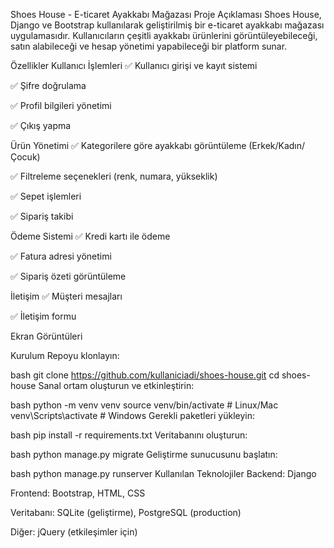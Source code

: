 Shoes House - E-ticaret Ayakkabı Mağazası
Proje Açıklaması
Shoes House, Django ve Bootstrap kullanılarak geliştirilmiş bir e-ticaret ayakkabı mağazası uygulamasıdır. Kullanıcıların çeşitli ayakkabı ürünlerini görüntüleyebileceği, satın alabileceği ve hesap yönetimi yapabileceği bir platform sunar.

Özellikler
Kullanıcı İşlemleri
✅ Kullanıcı girişi ve kayıt sistemi

✅ Şifre doğrulama

✅ Profil bilgileri yönetimi

✅ Çıkış yapma

Ürün Yönetimi
✅ Kategorilere göre ayakkabı görüntüleme (Erkek/Kadın/Çocuk)

✅ Filtreleme seçenekleri (renk, numara, yükseklik)

✅ Sepet işlemleri

✅ Sipariş takibi

Ödeme Sistemi
✅ Kredi kartı ile ödeme

✅ Fatura adresi yönetimi

✅ Sipariş özeti görüntüleme

İletişim
✅ Müşteri mesajları

✅ İletişim formu

Ekran Görüntüleri

Kurulum
Repoyu klonlayın:

bash
git clone https://github.com/kullaniciadi/shoes-house.git
cd shoes-house
Sanal ortam oluşturun ve etkinleştirin:

bash
python -m venv venv
source venv/bin/activate  # Linux/Mac
venv\Scripts\activate  # Windows
Gerekli paketleri yükleyin:

bash
pip install -r requirements.txt
Veritabanını oluşturun:

bash
python manage.py migrate
Geliştirme sunucusunu başlatın:

bash
python manage.py runserver
Kullanılan Teknolojiler
Backend: Django

Frontend: Bootstrap, HTML, CSS

Veritabanı: SQLite (geliştirme), PostgreSQL (production)

Diğer: jQuery (etkileşimler için)
